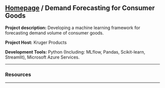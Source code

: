 ## [Homepage](https://zachamida.github.io) / Demand Forecasting for Consumer Goods

**Project description:** Developing a machine learning framework for forecasting demand volume of consumer goods.

**Project Host:** Kruger Products

**Development Tools:** Python (Including: MLflow, Pandas, Scikit-learn, Streamlit), Microsoft Azure Services.

---

### Resources

---
